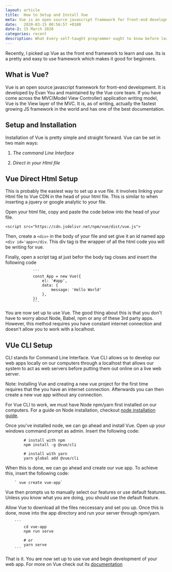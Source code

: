 ```yaml
---
layout: article
title:  How to Setup and Install Vue
meta: Vue is an open source javascript framework for front-end development. It is developed by Chang Yul and maintained by the Vue core team. If you have come across the MVC
date:   2020-03-15 00:56:57 +0100    
date-2: 15 March 2020
categories: recent
description: What Every self-taught programmer ought to know before learning to code 
---
```

Recently, I picked up Vue as the front end framework to learn and use. Its is a pretty and easy to use framework which makes it good for beginners. 

## What is Vue?
Vue is an open source javascript framework for front-end development. It is developed by Evan You and maintained by the Vue core team. If you have come across the MVC(Model View Controller) application writing model, Vue is the View layer of the MVC. It is, as of writing, actually the fastest growing JS framework in the world and has one of the best documentation.

## Setup and Installation
Installation of Vue is pretty simple and straight forward. Vue can be set in two main ways:
 
1. *The command Line Interface*

2. *Direct in your Html file*


## Vue Direct Html Setup
This is probably the easiest way to set up a vue file. it involves linking your Html file to Vue CDN in the head of your html file. This is similar to when inserting a jquery or google analytic to your file.

Open your html file, copy and paste the code below into the head of your file.

   `<script src="https://cdn.jsdelivr.net/npm/vue/dist/vue.js">`

Then, create a `<div>` in the body of your file and set give it an id named app `<div id='app></div`. This div tag is the wrapper of all the html code you will be writing for vue.

Finally, open a script tag at just befor the body tag closes and insert the following code

                ```
                const App = new Vue({
                    el: '#app',
                    data: {
                        message: 'Hello World'
                    },
                })
                ```

You are now set up to use Vue. The good thing about this is that you don't have to worry about Node, Babel, npm or any of these 3rd party apps. However, this method requires you have constant internet connection and doesn't allow you to work with a localhost. 

## VUe CLI Setup
CLI stands for Command Line Interface. Vue CLI allows us to develop our web apps locally on our computers through a localhost that allows our system to act as web servers before putting them out online on a live web server.

Note: Installing Vue and creating a new vue project for the first time requires that the you have an internet connection. Afterwards you can then create a new vue app without any connection.

For Vue CLI to work, we must have Node npm/yarn first installed on our computers.
For a guide on Node installation, checkout [node installation guide](http://nodejs.org).

Once you've installed node, we can go ahead and install Vue. Open up your windows command prompt as admin. Insert the following code:

        
            # install with npm
            npm install -g @vue/cli 

            # install with yarn
            yarn global add @vue/cli 
        

When this is done, we can go ahead and create our vue app. To achieve this, insert the following code:

        ` vue create vue-app`

Vue then prompts us to manually select our features or use default features. Unless you know what you are doing, you should use the default feature.

Allow Vue to download all the files neccessary and set you up. Once this is done, move into the app directory and run your server through npm/yarn.

        ```
            cd vue-app
            npm run serve

            # or
            yarn serve
        ```


That is it. You are now set up to use vue and begin development of your web app. For more on Vue check out its [documentation](https://www.vuejs.org/v2/guide/)
